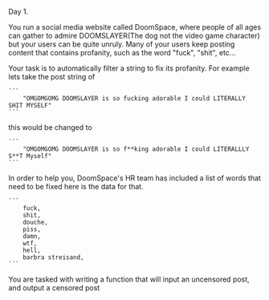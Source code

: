 Day 1.

You run a social media website called DoomSpace, where people of all ages can gather to admire DOOMSLAYER(The dog not the video game character) but your users can be quite unruly. Many of your users keep posting content that contains profanity, such as the word "fuck", "shit", etc...


Your task is to automatically filter a string to fix its profanity. For example lets take the post string of

    ```
        "OMGOMGOMG DOOMSLAYER is so fucking adorable I could LITERALLY SHIT MYSELF"
    ``` 

this would be changed to
    
    ```  
        "OMGOMGOMG DOOMSLAYER is so f**king adorable I could LITERALLLY S**T Myself"
    ```

In order to help you, DoomSpace's HR team has included a list of words that need to be fixed here is the data for that.
    
    ```
        fuck,
        shit,
        douche,
        piss,
        damn,
        wtf,
        hell,
        barbra streisand,
    ```

You are tasked with writing a function that will input an uncensored post, and output a censored post